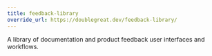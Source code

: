 ```yaml
---
title: feedback-library
override_url: https://doublegreat.dev/feedback-library/
---
```


A library of documentation and product feedback user interfaces and workflows.
